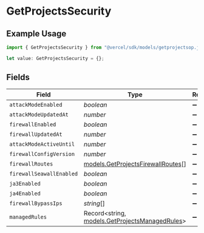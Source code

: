 # GetProjectsSecurity

## Example Usage

```typescript
import { GetProjectsSecurity } from "@vercel/sdk/models/getprojectsop.js";

let value: GetProjectsSecurity = {};
```

## Fields

| Field                                                                                  | Type                                                                                   | Required                                                                               | Description                                                                            |
| -------------------------------------------------------------------------------------- | -------------------------------------------------------------------------------------- | -------------------------------------------------------------------------------------- | -------------------------------------------------------------------------------------- |
| `attackModeEnabled`                                                                    | *boolean*                                                                              | :heavy_minus_sign:                                                                     | N/A                                                                                    |
| `attackModeUpdatedAt`                                                                  | *number*                                                                               | :heavy_minus_sign:                                                                     | N/A                                                                                    |
| `firewallEnabled`                                                                      | *boolean*                                                                              | :heavy_minus_sign:                                                                     | N/A                                                                                    |
| `firewallUpdatedAt`                                                                    | *number*                                                                               | :heavy_minus_sign:                                                                     | N/A                                                                                    |
| `attackModeActiveUntil`                                                                | *number*                                                                               | :heavy_minus_sign:                                                                     | N/A                                                                                    |
| `firewallConfigVersion`                                                                | *number*                                                                               | :heavy_minus_sign:                                                                     | N/A                                                                                    |
| `firewallRoutes`                                                                       | [models.GetProjectsFirewallRoutes](../models/getprojectsfirewallroutes.md)[]           | :heavy_minus_sign:                                                                     | N/A                                                                                    |
| `firewallSeawallEnabled`                                                               | *boolean*                                                                              | :heavy_minus_sign:                                                                     | N/A                                                                                    |
| `ja3Enabled`                                                                           | *boolean*                                                                              | :heavy_minus_sign:                                                                     | N/A                                                                                    |
| `ja4Enabled`                                                                           | *boolean*                                                                              | :heavy_minus_sign:                                                                     | N/A                                                                                    |
| `firewallBypassIps`                                                                    | *string*[]                                                                             | :heavy_minus_sign:                                                                     | N/A                                                                                    |
| `managedRules`                                                                         | Record<string, [models.GetProjectsManagedRules](../models/getprojectsmanagedrules.md)> | :heavy_minus_sign:                                                                     | N/A                                                                                    |